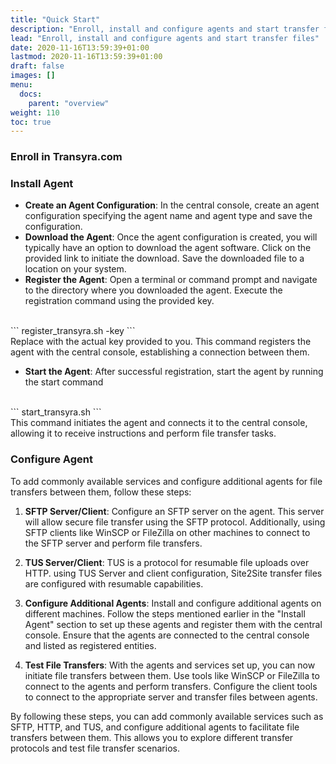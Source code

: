 ```yaml
---
title: "Quick Start"
description: "Enroll, install and configure agents and start transfer files"
lead: "Enroll, install and configure agents and start transfer files"
date: 2020-11-16T13:59:39+01:00
lastmod: 2020-11-16T13:59:39+01:00
draft: false
images: []
menu:
  docs:
    parent: "overview"
weight: 110
toc: true
---
```


### Enroll in Transyra.com

### Install Agent
* **Create an Agent Configuration**: In the central console, create an agent configuration specifying the agent name and agent type and save the configuration.
* **Download the Agent**: Once the agent configuration is created, you will typically have an option to download the agent software. Click on the provided link to initiate the download. Save the downloaded file to a location on your system.
* **Register the Agent**: Open a terminal or command prompt and navigate to the directory where you downloaded the agent. Execute the registration command using the provided key. 
<br>
    ``` register_transyra.sh -key <generated_key> ```
<br> 
Replace <generated_key> with the actual key provided to you. This command registers the agent with the central console, establishing a connection between them.

* **Start the Agent**: After successful registration, start the agent by running the start command
<br>
    ``` start_transyra.sh ```
<br>
This command initiates the agent and connects it to the central console, allowing it to receive instructions and perform file transfer tasks.

### Configure Agent

To add commonly available services and configure additional agents for file transfers between them, follow these steps:

1. **SFTP Server/Client**: Configure an SFTP server on the agent. This server will allow secure file transfer using the SFTP protocol. Additionally, using SFTP clients like WinSCP or FileZilla on other machines to connect to the SFTP server and perform file transfers.

3. **TUS Server/Client**: TUS is a protocol for resumable file uploads over HTTP. using TUS Server and client configuration, Site2Site transfer files are configured with resumable capabilities.

4. **Configure Additional Agents**: Install and configure additional agents on different machines. Follow the steps mentioned earlier in the "Install Agent" section to set up these agents and register them with the central console. Ensure that the agents are connected to the central console and listed as registered entities.

5. **Test File Transfers**: With the agents and services set up, you can now initiate file transfers between them. Use tools like WinSCP or FileZilla to connect to the agents and perform transfers. Configure the client tools to connect to the appropriate server and transfer files between agents.

By following these steps, you can add commonly available services such as SFTP, HTTP, and TUS, and configure additional agents to facilitate file transfers between them. This allows you to explore different transfer protocols and test file transfer scenarios.
